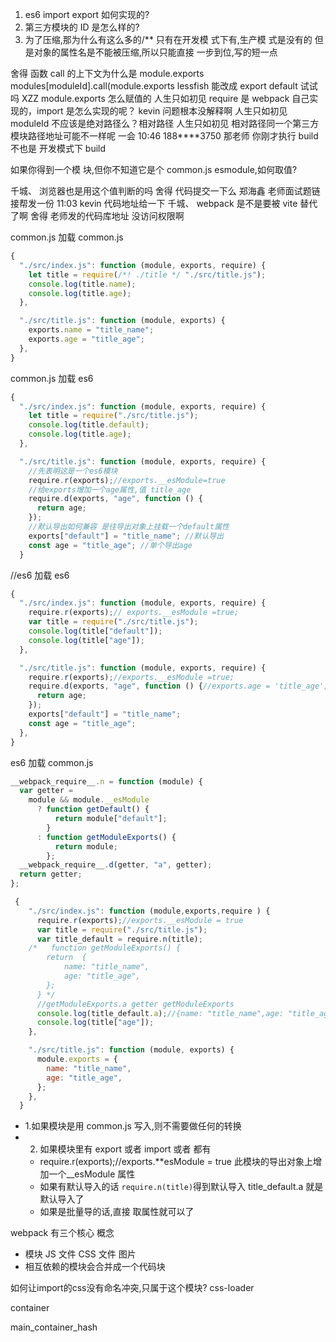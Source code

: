 1. es6 import export 如何实现的?
2. 第三方模块的 ID 是怎么样的?
3. 为了压缩,那为什么有这么多的/\*\* 只有在开发模 式下有,生产模 式是没有的
   但是对象的属性名是不能被压缩,所以只能直接 一步到位,写的短一点

舍得
函数 call 的上下文为什么是 module.exports
modules[moduleId].call(module.exports
lessfish
能改成 export default 试试吗
XZZ
module.exports 怎么赋值的
人生只如初见
require 是 webpack 自己实现的，import 是怎么实现的呢？
kevin
问题根本没解释啊
人生只如初见
moduleId 不应该是绝对路径么？相对路径
人生只如初见
相对路径同一个第三方模块路径地址可能不一样呢 一会
10:46
188\*\*\*\*3750
那老师 你刚才执行 build 不也是 开发模式下 build

如果你得到一个模 块,但你不知道它是个 common.js esmodule,如何取值?

千城、
浏览器也是用这个值判断的吗
舍得
代码提交一下么
郑海鑫
老师面试题链接帮发一份
11:03
kevin
代码地址给一下
千城、
webpack 是不是要被 vite 替代了啊
舍得
老师发的代码库地址 没访问权限啊

common.js 加载 common.js

```js
{
  "./src/index.js": function (module, exports, require) {
    let title = require(/*! ./title */ "./src/title.js");
    console.log(title.name);
    console.log(title.age);
  },

  "./src/title.js": function (module, exports) {
    exports.name = "title_name";
    exports.age = "title_age";
  },
}
```

common.js 加载 es6

```js
{
  "./src/index.js": function (module, exports, require) {
    let title = require("./src/title.js");
    console.log(title.default);
    console.log(title.age);
  },

  "./src/title.js": function (module, exports, require) {
    //先表明这是一个es6模块
    require.r(exports);//exports.__esModule=true
    //给exports增加一个age属性,值 title_age
    require.d(exports, "age", function () {
      return age;
    });
    //默认导出如何兼容 是往导出对象上挂载一个default属性
    exports["default"] = "title_name"; //默认导出
    const age = "title_age"; //单个导出age
  }
```

//es6 加载 es6

```js
{
  "./src/index.js": function (module, exports, require) {
    require.r(exports);// exports.__esModule =true;
    var title = require("./src/title.js");
    console.log(title["default"]);
    console.log(title["age"]);
  },

  "./src/title.js": function (module, exports, require) {
    require.r(exports);//exports.__esModule =true;
    require.d(exports, "age", function () {//exports.age = 'title_age';
      return age;
    });
    exports["default"] = "title_name";
    const age = "title_age";
  },
}
```

es6 加载 common.js

```js
__webpack_require__.n = function (module) {
  var getter =
    module && module.__esModule
      ? function getDefault() {
          return module["default"];
        }
      : function getModuleExports() {
          return module;
        };
  __webpack_require__.d(getter, "a", getter);
  return getter;
};
```

```js
 {
    "./src/index.js": function (module,exports,require ) {
      require.r(exports);//exports.__esModule = true
      var title = require("./src/title.js");
      var title_default = require.n(title);
    /*   function getModuleExports() {
        return  {
            name: "title_name",
            age: "title_age",
        };
      } */
      //getModuleExports.a getter getModuleExports
      console.log(title_default.a);//{name: "title_name",age: "title_age",};
      console.log(title["age"]);
    },

    "./src/title.js": function (module, exports) {
      module.exports = {
        name: "title_name",
        age: "title_age",
      };
    },
  }
```

- 1.如果模块是用 common.js 写入,则不需要做任何的转换
- 2. 如果模块里有 export 或者 import 或者 都有
  - require.r(exports);//exports.\*\*esModule = true 此模块的导出对象上增加一个\_\_esModule 属性
  - 如果有默认导入的话 `require.n(title)`得到默认导入 title_default.a 就是默认导入了
  - 如果是批量导的话,直接 取属性就可以了

webpack 有三个核心 概念

- 模块 JS 文件 CSS 文件 图片
- 相互依赖的模块会合并成一个代码块


如何让import的css没有命名冲突,只属于这个模块?
css-loader

container


main_container_hash